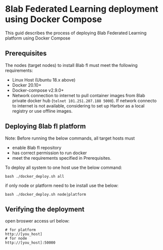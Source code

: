 # 8lab Federated Learning deployment using Docker Compose
This guid describes the process of deploying 8lab Federated Learning platform using Docker Compose

## Prerequisites
The nodes (target nodes) to install 8lab fl must meet the following requirements:
- Linux Host (Ubuntu 18.x above)
- Docker 20.10+
- Docker-compose v2.9.0+
- Network connection to internet to pull container images from 8lab private docker hub (`telnet 101.251.207.188 5000`). If network connecto to internet is not available, considering to set up Harbor as a local registry or use offline images.

## Deploying 8lab fl platform
Note: Before running the below commands, all target hosts must

- enable 8lab fl repository
- has correct permission to run docker
- meet the requirements specified in Prerequisites.


To deploy all system to one host use the below command:

```
bash ./docker_deploy.sh all
```

if only node or platform need to be install use the below:

```
bash ./docker_deploy.sh node|platform
```

## Verifying the deployment

open broswer access url below:
```
# for platform
http://[you_host]
# for node
http://[you_host]:50000
```